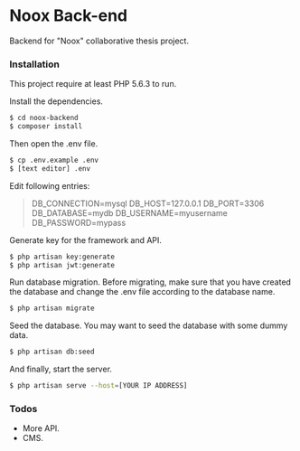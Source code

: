 # Noox Back-end

Backend for "Noox" collaborative thesis project.

### Installation

This project require at least PHP 5.6.3 to run.

Install the dependencies.

```sh
$ cd noox-backend
$ composer install
```

Then open the .env file.

```sh
$ cp .env.example .env
$ [text editor] .env
```
Edit following entries:
>DB_CONNECTION=mysql
>DB_HOST=127.0.0.1
>DB_PORT=3306
>DB_DATABASE=mydb
>DB_USERNAME=myusername
>DB_PASSWORD=mypass

Generate key for the framework and API.

```sh
$ php artisan key:generate
$ php artisan jwt:generate
```

Run database migration.
Before migrating, make sure that you have created the database and change the .env file according to the database name.

```sh
$ php artisan migrate
```

Seed the database.
You may want to seed the database with some dummy data.

```sh
$ php artisan db:seed
```

And finally, start the server.

```sh
$ php artisan serve --host=[YOUR IP ADDRESS]
```

### Todos

 - More API.
 - CMS.
 